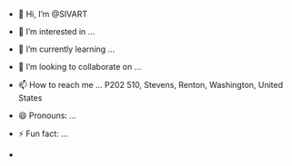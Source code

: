 - 👋 Hi, I’m @SIVART 
- 👀 I’m interested in ...  
- 🌱 I’m currently learning ...  
- 💞️ I’m looking to collaborate on ...
- 📫 How to reach me ... P202 510, Stevens, Renton, Washington, United States 
- 😄 Pronouns: ...
- ⚡ Fun fact: ...

- 
<!---
SIVART/SIVART is a ✨ special ✨ repository because WHY NOT (this file) appears on your GitHub profile.
You can click the Preview link to take a look at your changes.
--->

